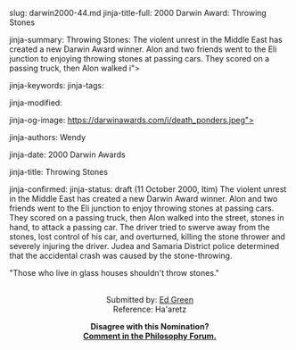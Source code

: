 slug: darwin2000-44.md
jinja-title-full: 2000 Darwin Award: Throwing Stones

jinja-summary: Throwing Stones: The violent unrest in the Middle East has created a new Darwin Award winner. Alon and two friends went to the Eli junction to enjoying throwing stones at passing cars. They scored on a passing truck, then Alon walked i">

jinja-keywords:
jinja-tags:

jinja-modified:

jinja-og-image: https://darwinawards.com/i/death_ponders.jpeg">

jinja-authors: Wendy

jinja-date: 2000 Darwin Awards


jinja-title: Throwing Stones


jinja-confirmed:
jinja-status: draft
(11 October 2000, Itim) The violent unrest in the Middle East has created a new Darwin Award winner. Alon and two friends went to the Eli junction to enjoy throwing stones at passing cars. They scored on a passing truck, then Alon walked into the street, stones in hand, to attack a passing car. The driver tried to swerve away from the stones, lost control of his car, and overturned, killing the stone thrower and severely injuring the driver. Judea and Samaria District police determined that the accidental crash was caused by the stone-throwing.
<!-- Alon Zargri, 28, deceased Eli settler, and driver Khaled Ibrahim Madani, 35, from Nablus -->

"Those who live in glass houses shouldn't throw stones."
<P align=center>
<!--#include virtual="/inc/votebar_viewvoteonly" -->

<BR>
Submitted by: <A href="mailto:REMOVE-ed@shemesh.co.il ">Ed Green</A>
<BR>
Reference: Ha'aretz
</FONT></P>
<P align="center"><B>Disagree with this Nomination?<BR>
<A href="http://DarwinAwards.com/_NONODELETE_/philosophy/001271.html">Comment in the Philosophy Forum.
<BR>
<IMG src="/i/point10.gif" width="17" height="17" border="0">
</A></B>
</P>



</H2>
</CENTER>

<!--#include file=nav_2000.html -->


